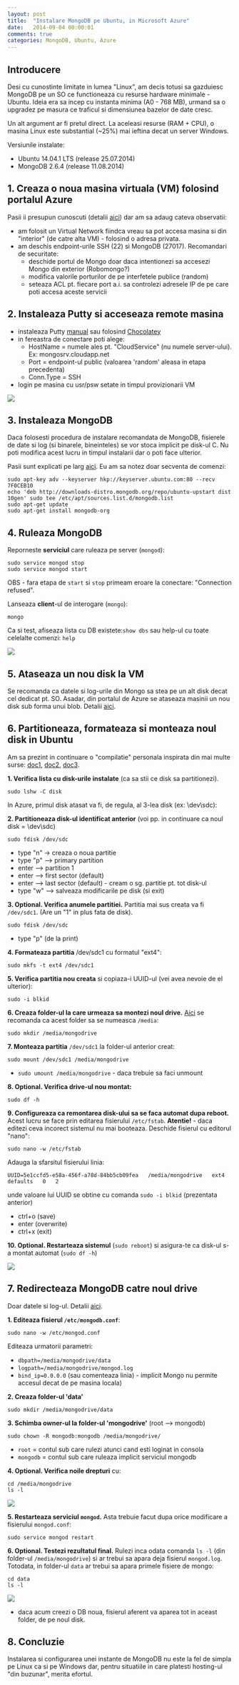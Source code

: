 ```yaml
---
layout: post
title:  "Instalare MongoDB pe Ubuntu, in Microsoft Azure"
date:   2014-09-04 00:00:01
comments: true
categories: MongoDB, Ubuntu, Azure
---
```


## Introducere ##

Desi cu cunostinte limitate in lumea "Linux", am decis totusi sa gazduiesc MongoDB pe un SO ce functioneaza cu resurse hardware minimale - Ubuntu. Ideia era sa incep cu instanta minima (A0 - 768 MB), urmand sa o upgradez pe masura ce traficul si dimensiunea bazelor de date cresc.

Un alt argument ar fi pretul direct. La aceleasi resurse (RAM + CPU), o masina Linux este substantial (~25%) mai ieftina decat un server Windows.

Versiunile instalate:

- Ubuntu 14.04.1 LTS (release 25.07.2014)
- MongoDB 2.6.4 (release 11.08.2014)

## 1. Creaza o noua masina virtuala (VM) folosind portalul Azure ##

Pasii ii presupun cunoscuti (detalii [aici](http://azure.microsoft.com/en-us/documentation/articles/virtual-machines-linux-tutorial/)) dar am sa adaug cateva observatii:

- am folosit un Virtual Network fiindca vreau sa pot accesa masina si din "interior" (de catre alta VM) - folosind o adresa privata.
- am deschis endpoint-urile SSH (22) si MongoDB (27017). Recomandari de securitate:
	- deschide portul de Mongo doar daca intentionezi sa accesezi Mongo din exterior (Robomongo?)
	- modifica valorile porturilor de pe interfetele publice (random)
	- seteaza ACL pt. fiecare port a.i. sa controlezi adresele IP de pe care poti accesa aceste servicii

## 2. Instaleaza Putty si acceseaza remote masina ##

- instaleaza Putty [manual](http://www.chiark.greenend.org.uk/~sgtatham/putty/download.html) sau folosind [Chocolatey](http://chocolatey.org/packages/putty)
- in fereastra de conectare poti alege:
	- HostName = numele ales pt. "CloudService" (nu numele server-ului). Ex: mongosrv.cloudapp.net
	- Port = endpoint-ul public (valoarea 'random' aleasa in etapa precedenta)
	- Conn.Type = SSH
- login pe masina cu usr/psw setate in timpul provizionarii VM

![](https://dl.dropboxusercontent.com/u/43065769/blog/images/2014/09-04-ubuntu1.png)

## 3. Instaleaza MongoDB ##

Daca folosesti procedura de instalare recomandata de MongoDB, fisierele de date si log (si binarele, bineinteles) se vor stoca implicit pe disk-ul C. Nu poti modifica acest lucru in timpul instalarii  dar o poti face ulterior.

Pasii sunt explicati pe larg [aici](http://docs.mongodb.org/manual/tutorial/install-mongodb-on-ubuntu/). Eu am sa notez doar secventa de comenzi:

```
sudo apt-key adv --keyserver hkp://keyserver.ubuntu.com:80 --recv 7F0CEB10
echo 'deb http://downloads-distro.mongodb.org/repo/ubuntu-upstart dist 10gen' sudo tee /etc/apt/sources.list.d/mongodb.list
sudo apt-get update
sudo apt-get install mongodb-org
```

## 4. Ruleaza MongoDB ##

Reporneste **serviciul** care ruleaza pe server (`mongod`):

```
sudo service mongod stop
sudo service mongod start
```

OBS - fara etapa de `start` si `stop` primeam eroare la conectare: "Connection refused".

Lanseaza **client**-ul de interogare (`mongo`):

```
mongo
```

Ca si test, afiseaza lista cu DB existete:`show dbs` sau help-ul cu toate celelalte comenzi: `help`

![](https://dl.dropboxusercontent.com/u/43065769/blog/images/2014/09-04-ubuntu2.png)

## 5. Ataseaza un nou disk la VM ##

Se recomanda ca datele si log-urile din Mongo sa stea pe un alt disk decat cel dedicat pt. SO. Asadar, din portalul de Azure se ataseaza masinii un nou disk sub forma unui blob.
Detalii [aici](http://azure.microsoft.com/en-us/documentation/articles/virtual-machines-linux-tutorial/#attachdisk). 

## 6. Partitioneaza, formateaza si monteaza noul disk in Ubuntu ##

Am sa prezint in continuare o "compilatie" personala inspirata din mai multe  surse: [doc1](http://azure.microsoft.com/en-us/documentation/articles/virtual-machines-linux-tutorial/), [doc2](https://help.ubuntu.com/community/InstallingANewHardDrive), [doc3](http://docs.mongodb.org/ecosystem/tutorial/install-mongodb-on-linux-in-azure/).

 **1. Verifica lista cu disk-urile instalate** (ca sa stii ce disk sa partitionezi).


 ```
sudo lshw -C disk
 ```
 In Azure, primul disk atasat va fi, de regula, al 3-lea disk (ex: \dev\sdc):

**2. Partitioneaza disk-ul identificat anterior** (voi pp. in continuare ca noul disk = \dev\sdc)


 ```
sudo fdisk /dev/sdc
 ```  
 
  - type "n" -> creaza o noua partitie
  - type "p" --> primary partition
  - enter --> partition 1
  - enter --> first sector (default)
  - enter --> last sector (default) - cream o sg. partitie pt. tot disk-ul
  - type "w" --> salveaza modificarile pe disk (si exit)

  
**3. Optional. Verifica anumele partitiei.** Partitia mai sus creata va fi `/dev/sdc1`. (Are un "1" in plus fata de disk).

 ```
 sudo fdisk /dev/sdc
 ```

 - type "p" (de la print)


**4. Formateaza partitia** /dev/sdc1 cu formatul "ext4":

 ```
sudo mkfs -t ext4 /dev/sdc1
 ```

**5. Verifica partitia nou creata** si copiaza-i UUID-ul (vei avea nevoie de el ulterior):

 ```
sudo -i blkid
 ```

**6. Creaza folder-ul la care urmeaza sa montezi noul drive.** [Aici](https://help.ubuntu.com/community/InstallingANewHardDrive) se recomanda ca acest folder sa se numeasca `/media`:

 ```
sudo mkdir /media/mongodrive
 ```

**7. Monteaza partitia** `/dev/sdc1` la folder-ul anterior creat:

 ```
sudo mount /dev/sdc1 /media/mongodrive
 ```

 - `sudo umount /media/mongodrive` - daca trebuie sa faci unmount

**8. Optional. Verifica drive-ul nou montat:**

 ```
sudo df -h
 ```

**9. Configureaza ca remontarea disk-ului sa se faca automat dupa reboot.** Acest lucru se face prin editarea fisierului `/etc/fstab`. **Atentie!** - daca editezi ceva incorect sistemul nu mai booteaza. Deschide fisierul cu editorul "nano":

 ```
sudo nano -w /etc/fstab
 ```

Adauga la sfarsitul fisierului linia:

 ```
UUID=5e1ccfd5-e58a-456f-a78d-84bb5cb09fea   /media/mongodrive   ext4   defaults   0   2
 ```

unde valoare lui UUID se obtine cu comanda `sudo -i blkid` (prezentata anterior)

 - ctrl+o (save)
 - enter (overwrite)
 - ctrl+x (exit)


**10. Optional. Restarteaza sistemul** (`sudo reboot`) si asigura-te ca disk-ul s-a montat automat (`sudo df -h`)

 ![](https://dl.dropboxusercontent.com/u/43065769/blog/images/2014/09-04-ubuntu3.png)

## 7. Redirecteaza MongoDB catre noul drive ##

Doar datele si log-ul. Detalii [aici](http://askubuntu.com/a/257724).

**1. Editeaza fisierul `/etc/mongodb.conf`**:

 ```
sudo nano -w /etc/mongod.conf
 ```

Editeaza urmatorii parametri:
- `dbpath=/media/mongodrive/data`
- `logpath=/media/mongodrive/mongod.log`
- `bind_ip=0.0.0.0` (sau comenteaza linia) - implicit Mongo nu permite accesul decat de pe masina locala)


**2. Creaza folder-ul 'data'**

 ```
sudo mkdir /media/mongodrive/data
 ```

**3. Schimba owner-ul la folder-ul 'mongodrive'** (root --> mongodb)

 ```
sudo chown -R mongodb:mongodb /media/mongodrive/
 ```

- `root` = contul sub care rulezi atunci cand esti loginat in consola 
- `mongodb` = contul sub care ruleaza implicit serviciul mongodb


**4. Optional. Verifica noile drepturi** cu:

 ```
cd /media/mongodrive
ls -l
 ```

 ![](https://dl.dropboxusercontent.com/u/43065769/blog/images/2014/09-04-ubuntu4.png)

**5. Restarteaza serviciul `mongod`.** Asta trebuie facut dupa orice modificare a fisierului `mongod.conf`:

 ```
sudo service mongod restart
 ```

**6. Optional. Testezi rezultatul final.** 
Rulezi inca odata comanda `ls -l` (din folder-ul `/media/mongodrive`) si ar trebui sa apara deja fisierul `mongod.log`. Totodata, in folder-ul `data` ar trebui sa apara primele fisiere de mongo:

 ```
cd data
ls -l
 ```

 ![](https://dl.dropboxusercontent.com/u/43065769/blog/images/2014/09-04-ubuntu5.png)

 - daca acum creezi o DB noua, fisierul aferent va aparea tot in aceast folder, de pe noul disk.

## 8. Concluzie ##

Instalarea si configurarea unei instante de MongoDB nu este la fel de simpla pe Linux ca si pe Windows dar, pentru situatiile in care platesti hosting-ul "din buzunar", merita efortul.
